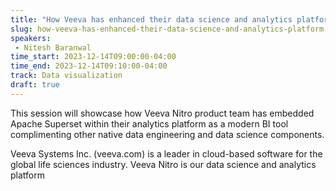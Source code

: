```yaml
---
title: "How Veeva has enhanced their data science and analytics platform (Nitro) using Apache Superset"
slug: how-veeva-has-enhanced-their-data-science-and-analytics-platform-nitro-using-apache-superset
speakers:
 - Nitesh Baranwal
time_start: 2023-12-14T09:00:00-04:00
time_end: 2023-12-14T09:10:00-04:00
track: Data visualization
draft: true
---
```


This session will showcase how Veeva Nitro product team has embedded Apache Superset within their analytics platform as a modern BI tool complimenting other native data engineering and data science components. 
 
Veeva Systems Inc. (veeva.com) is a leader in cloud-based software for the global life sciences industry. Veeva Nitro is our data science and analytics platform